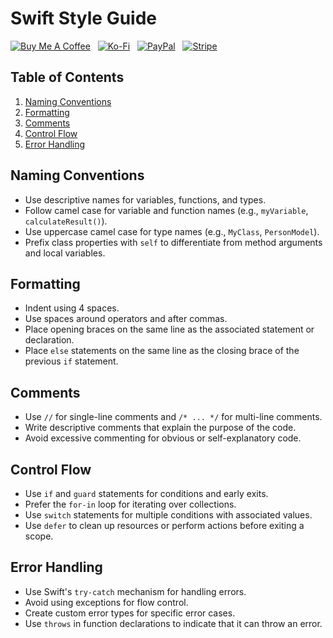 # Swift Style Guide

[![Buy Me A Coffee](https://srv-cdn.himpfen.io/badges/buymeacoffee/buymeacoffee-flat.svg)](https://tinyurl.com/2h9aktmd) &nbsp; [![Ko-Fi](https://srv-cdn.himpfen.io/badges/kofi/kofi-flat.svg)](https://tinyurl.com/d4xnrptz) &nbsp; [![PayPal](https://srv-cdn.himpfen.io/badges/paypal/paypal-flat.svg)](https://tinyurl.com/mr22naua) &nbsp; [![Stripe](https://srv-cdn.himpfen.io/badges/stripe/stripe-flat.svg)](https://tinyurl.com/e8ymxdw3)

## Table of Contents
1. [Naming Conventions](#naming-conventions)
2. [Formatting](#formatting)
3. [Comments](#comments)
4. [Control Flow](#control-flow)
5. [Error Handling](#error-handling)

## Naming Conventions
- Use descriptive names for variables, functions, and types.
- Follow camel case for variable and function names (e.g., `myVariable`, `calculateResult()`).
- Use uppercase camel case for type names (e.g., `MyClass`, `PersonModel`).
- Prefix class properties with `self` to differentiate from method arguments and local variables.

## Formatting
- Indent using 4 spaces.
- Use spaces around operators and after commas.
- Place opening braces on the same line as the associated statement or declaration.
- Place `else` statements on the same line as the closing brace of the previous `if` statement.

## Comments
- Use `//` for single-line comments and `/* ... */` for multi-line comments.
- Write descriptive comments that explain the purpose of the code.
- Avoid excessive commenting for obvious or self-explanatory code.

## Control Flow
- Use `if` and `guard` statements for conditions and early exits.
- Prefer the `for-in` loop for iterating over collections.
- Use `switch` statements for multiple conditions with associated values.
- Use `defer` to clean up resources or perform actions before exiting a scope.

## Error Handling
- Use Swift's `try-catch` mechanism for handling errors.
- Avoid using exceptions for flow control.
- Create custom error types for specific error cases.
- Use `throws` in function declarations to indicate that it can throw an error.

